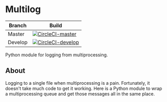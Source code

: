 # Multilog

| Branch | Build |
|--------|--------|
| Master  | [![CircleCI-master](https://circleci.com/gh/tjlaboss/multilog/tree/master.svg?style=svg)](https://circleci.com/gh/tjlaboss/multilog/?branch=master) |
| Develop | [![CircleCI-develop](https://circleci.com/gh/tjlaboss/multilog/tree/develop.svg?style=svg)](https://circleci.com/gh/tjlaboss/multilog/?branch=develop) |

Python module for logging from multiprocessing.

## About

Logging to a single file when multiprocessing is a pain. 
Fortunately, it doesn't take much code to get it working.
Here is a Python module to wrap a multiprocessing queue and get those messages all in the same place.

